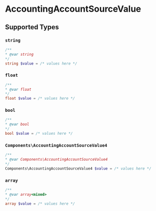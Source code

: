 # AccountingAccountSourceValue


## Supported Types

### `string`

```php
/**
* @var string
*/
string $value = /* values here */
```

### `float`

```php
/**
* @var float
*/
float $value = /* values here */
```

### `bool`

```php
/**
* @var bool
*/
bool $value = /* values here */
```

### `Components\AccountingAccountSourceValue4`

```php
/**
* @var Components\AccountingAccountSourceValue4
*/
Components\AccountingAccountSourceValue4 $value = /* values here */
```

### `array`

```php
/**
* @var array<mixed>
*/
array $value = /* values here */
```

